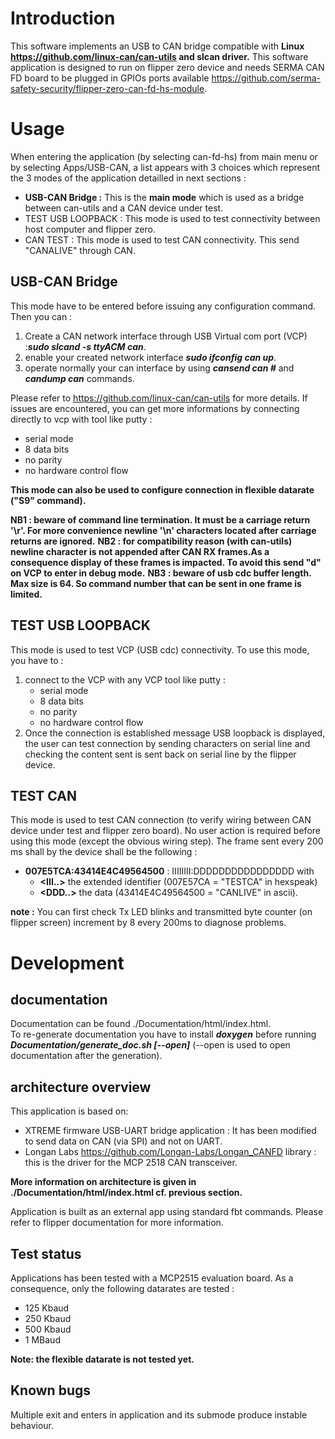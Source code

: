 # Introduction


This software implements an USB to CAN bridge compatible with **Linux https://github.com/linux-can/can-utils and slcan driver.** 
This software application is designed to run on flipper zero device and needs SERMA CAN FD board to be plugged in GPIOs ports available https://github.com/serma-safety-security/flipper-zero-can-fd-hs-module.


# Usage

When entering the application (by selecting can-fd-hs) from main menu or by selecting Apps/USB-CAN, a list appears with 3 choices which represent the 3 modes of the application detailled in next sections :
- **USB-CAN Bridge :** This is the **main mode** which is used as a bridge between can-utils and a CAN device under test. 
- TEST USB LOOPBACK : This mode is used to test connectivity between host computer and flipper zero.
- CAN TEST : This mode is used to test CAN connectivity. This send "CANALIVE" through CAN.

## USB-CAN Bridge

This mode have to be entered before issuing any configuration command.
Then you can :
1. Create a CAN network interface through USB Virtual com port (VCP) :***sudo slcand -s<X> <options> ttyACM<Y> can<Z>***.
2. enable your created network interface ***sudo ifconfig can<X> up***.
3. operate normally your can interface by using ***cansend can<X> <iii>#<dddddddd>*** and ***candump can<X>*** commands.

Please refer to https://github.com/linux-can/can-utils for more details.
If issues are encountered, you can get more informations by connecting directly to vcp with tool like putty :
- serial mode
- 8 data bits
- no parity
- no hardware control flow


**This mode can also be used to configure connection in flexible datarate ("S9" command).**

**NB1 : beware of command line termination. It must be a carriage return '\r'. For more convenience newline '\n' characters located after carriage returns are ignored.** 
**NB2 : for compatibility reason (with can-utils)  newline character is not appended after CAN RX frames.As a consequence display of these frames is impacted. To avoid this send "d" on VCP to enter in debug mode.** 
**NB3 : beware of usb cdc buffer length. Max size is 64. So command number that can be sent in one frame is limited.** 

## TEST USB LOOPBACK

This mode is used to test VCP (USB cdc) connectivity. To use this mode, you have to :
1. connect to the VCP with any VCP tool like putty :
    - serial mode
    - 8 data bits
    - no parity
    - no hardware control flow
2. Once the connection is established message USB loopback is displayed, the user can test connection by sending characters on serial line and checking the content sent is sent back on serial line by the flipper device.

## TEST CAN

This mode is used to test CAN connection (to verify wiring between CAN device under test and flipper zero board).
No user action is required before using this mode (except the obvious wiring step).
The frame sent every 200 ms shall by the device shall be the following :
- **007E5TCA:43414E4C49564500** : IIIIIIII:DDDDDDDDDDDDDDDD with 
    - **\<III..\>** the extended identifier (007E57CA = "TESTCA" in hexspeak) 
    - **\<DDD..\>** the data (43414E4C49564500 = "CANLIVE" in ascii).

**note :** You can first check Tx LED blinks and transmitted byte counter (on flipper screen) increment by 8 every 200ms to diagnose problems.

# Development

## documentation

Documentation can be found ./Documentation/html/index.html.\
To re-generate documentation you have to install ***doxygen*** before running ***Documentation/generate_doc.sh [--open]*** (--open is used to open documentation after the generation). 


## architecture overview

This application is based on:
- XTREME firmware USB-UART bridge application : It has been modified to send data on CAN (via SPI) and not on UART.
- Longan Labs https://github.com/Longan-Labs/Longan_CANFD library : this is the driver for the MCP 2518 CAN transceiver.

**More information on architecture is given in ./Documentation/html/index.html cf. previous section.**

Application is built as an external app using standard fbt commands. Please refer to flipper documentation for more information.

## Test status
Applications has been tested with a MCP2515 evaluation board. As a consequence, only the following datarates are tested :
- 125 Kbaud
- 250 Kbaud
- 500 Kbaud
- 1 MBaud


**Note: the flexible datarate is not tested yet.**

## Known bugs

Multiple exit and enters in application and its submode produce instable behaviour.

